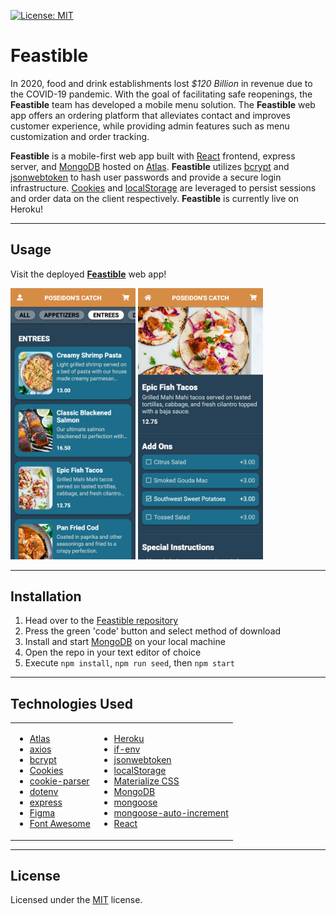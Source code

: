 [![License: MIT](https://img.shields.io/badge/License-MIT-blue.svg)](https://opensource.org/licenses/MIT)

# Feastible

In 2020, food and drink establishments lost _$120 Billion_ in revenue due to the COVID-19 pandemic. With the goal of facilitating safe reopenings, the **Feastible** team has developed a mobile menu solution. The **Feastible** web app offers an ordering platform that alleviates contact and improves customer experience, while providing admin features such as menu customization and order tracking.

**Feastible** is a mobile-first web app built with [React](https://reactjs.org/) frontend, express server, and [MongoDB](https://www.mongodb.com/) hosted on [Atlas](https://www.mongodb.com/cloud/atlas). **Feastible** utilizes [bcrypt](https://www.npmjs.com/package/bcrypt) and [jsonwebtoken](https://www.npmjs.com/package/jsonwebtoken) to hash user passwords and provide a secure login infrastructure. [Cookies](https://developer.mozilla.org/en-US/docs/Mozilla/Add-ons/WebExtensions/Work_with_the_Cookies_API) and [localStorage](https://developer.mozilla.org/en-US/docs/Web/API/Window/localStorage) are leveraged to persist sessions and order data on the client respectively. **Feastible** is currently live on Heroku!

---

## Usage

Visit the deployed **[Feastible](https://restaurunt-menu.herokuapp.com/)** web app!

<img src="./client/public/menu.png" alt="Feastible menu page" width="200"/>
<img src="./client/public/product-details.png" alt="Feastible product details page" width="200"/>

---

## Installation

1. Head over to the [Feastible repository](https://github.com/bcshanken/restaurantMenu)
2. Press the green 'code' button and select method of download
3. Install and start [MongoDB](https://www.mongodb.com/) on your local machine
4. Open the repo in your text editor of choice
5. Execute `npm install`, `npm run seed`, then `npm start`

---

## Technologies Used

<table>
<td>

- [Atlas](https://www.mongodb.com/cloud/atlas)
- [axios](https://www.npmjs.com/package/axios)
- [bcrypt](https://www.npmjs.com/package/bcrypt)
- [Cookies](https://developer.mozilla.org/en-US/docs/Mozilla/Add-ons/WebExtensions/Work_with_the_Cookies_API)
- [cookie-parser](https://www.npmjs.com/package/cookie-parser)
- [dotenv](https://www.npmjs.com/package/dotenv)
- [express](https://www.npmjs.com/package/express)
- [Figma](https://www.figma.com/)
- [Font Awesome](https://fontawesome.com/)

</td>
<td>

- [Heroku](https://www.heroku.com/)
- [if-env](https://www.npmjs.com/package/if-env)
- [jsonwebtoken](https://www.npmjs.com/package/jsonwebtoken)
- [localStorage](https://developer.mozilla.org/en-US/docs/Web/API/Window/localStorage)
- [Materialize CSS](https://materializecss.com/)
- [MongoDB](https://www.mongodb.com/)
- [mongoose](https://www.npmjs.com/package/mongoose)
- [mongoose-auto-increment](https://www.npmjs.com/package/mongoose-auto-increment)
- [React](https://reactjs.org/)

</td>
</table>

---

## License

Licensed under the [MIT](https://opensource.org/licenses/MIT) license.
